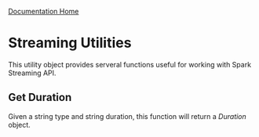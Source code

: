 [Documentation Home](readme.md)

# Streaming Utilities
This utility object provides serveral functions useful for working with Spark Streaming API.

## Get Duration
Given a string type and string duration, this function will return a _Duration_ object.
